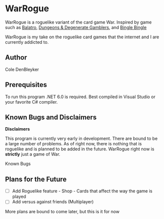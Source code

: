 # WarRogue

WarRogue is a roguelike variant of the card game War. Inspired by game such as [Balatro](https://store.steampowered.com/app/2379780/Balatro/), [Dungeons & Degenerate Gamblers](https://store.steampowered.com/app/2400510/Dungeons__Degenerate_Gamblers/), and [Bingle Bingle](https://store.steampowered.com/app/2789810/Bingle_Bingle/)

WarRogue is my take on the roguelike card games that the internet and I are currently addicted to.

## Author

Cole DenBleyker

## Prerequisites

To run this program .NET 6.0 is required.
Best compiled in Visual Studio or your favorite C# compiler.

## Known Bugs and Disclaimers

**Disclaimers**

This program is currently very early in development. There are bound to be a large number of problems.
As of right now, there is nothing that is roguelike and is planned to be added in the future. WarRogue right now is **strictly** just a game of War.

Known Bugs


## Plans for the Future

- [ ] Add Roguelike feature
      - Shop
      - Cards that affect the way the game is played
- [ ] Add versus against friends (Multiplayer)

More plans are bound to come later, but this is it for now
